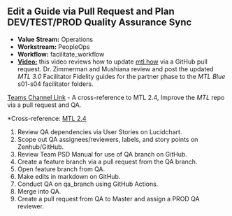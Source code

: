 ## Edit a Guide via Pull Request and Plan DEV/TEST/PROD Quality Assurance Sync

- **Value Stream:** Operations
- **Workstream:** PeopleOps
- **Workflow:** facilitate_workflow
- [**Video:**](https://dvagov.sharepoint.com/sites/mtl_facilitators/Shared%20Documents/General/Recordings/improve_mtl.how_pull_request_qa-20220520_100755-Meeting%20Recording.mp4?web=1&xsdata=MDV8MDF8fDIzOTEyZjk5NGFjODRkYzViZGIzMDhkYTNhOTA4YTRlfGU5NWYxYjIzYWJhZjQ1ZWU4MjFkYjdhYjI1MWFiM2JmfDB8MHw2Mzc4ODY2ODk2OTY0NjQzMDd8R29vZHxWR1ZoYlhOVFpXTjFjbWwwZVZObGNuWnBZMlY4ZXlKV0lqb2lNQzR3TGpBd01EQWlMQ0pRSWpvaVYybHVNeklpTENKQlRpSTZJazkwYUdWeUlpd2lWMVFpT2pFeGZRPT18MXxNVGs2UjJablMyWk5OWEYxU2pSaVNXMU5abVF3VlZSNFpWODNlV0pUTUhNMmMyNTNNRWhmYjJKbGRYUlFWVEZBZEdoeVpXRmtMblJoWTNZeXx8&sdata=eVFnOHdRSHdZYUhhcmkrY01yMURpTlBIbzBwb2JUNUNHYzdwRHRST1RPND0%3D&ovuser=e95f1b23-abaf-45ee-821d-b7ab251ab3bf%2CJames.Rollins1%40va.gov) this video reviews how to update [mtl.how](https://mtl.how/) via a GitHub pull request. Dr. Zimmerman and Mushiana review and post the updated _MTL 3.0_ Facilitator Fidelity guides for the partner phase to the _MTL Blue_ s01-s04 facilitator folders.

[Teams Channel Link](https://teams.microsoft.com/l/message/19:GfgKfM5quJ4bImMfd0UTxe_7ybS0s6snw0H_obeutPU1@thread.tacv2/1653060621160?tenantId=e95f1b23-abaf-45ee-821d-b7ab251ab3bf&groupId=0c7e85d9-b526-4276-8b29-c7f15c9b2613&parentMessageId=1653060621160&teamName=mtl_facilitate&channelName=General&createdTime=1653060621160) - A cross-reference to MTL 2.4, Improve the _MTL_ repo via a pull request and QA.

*Cross-reference: [MTL 2.4](https://lzim.github.io/mtl/2-introduction---modeling-to-learn-manual.html#improve-the-modeling-to-learn-repo-via-a-pull-request-and-quality-assurance)

1. Review QA dependencies via User Stories on Lucidchart.
2. Scope out QA assignees/reviewers, labels, and story points on Zenhub/GitHub.
3. Review Team PSD Manual for use of QA branch on GitHub.
4. Create a feature branch via a pull request from the QA branch.
5. Open feature branch from QA.
6. Make edits in markdown on GitHub.
7. Conduct QA on qa_branch using GitHub Actions.
8. Merge into QA.
9. Create a pull request from QA to Master and assign a PROD QA reviewer.

